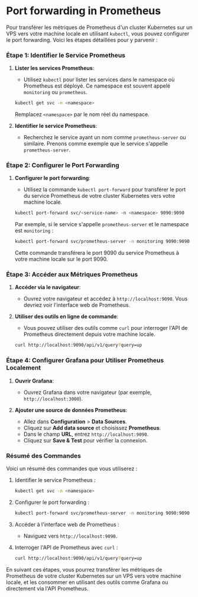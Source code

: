# Port forwarding in Prometheus

Pour transférer les métriques de Prometheus d'un cluster Kubernetes sur un VPS vers votre machine locale en utilisant `kubectl`, vous pouvez configurer le port forwarding. Voici les étapes détaillées pour y parvenir :

### Étape 1: Identifier le Service Prometheus

1. **Lister les services Prometheus**:
    - Utilisez `kubectl` pour lister les services dans le namespace où Prometheus est déployé. Ce namespace est souvent appelé `monitoring` ou `prometheus`.

    ```sh
    kubectl get svc -n <namespace>
    ```

    Remplacez `<namespace>` par le nom réel du namespace.

2. **Identifier le service Prometheus**:
    - Recherchez le service ayant un nom comme `prometheus-server` ou similaire. Prenons comme exemple que le service s'appelle `prometheus-server`.

### Étape 2: Configurer le Port Forwarding

1. **Configurer le port forwarding**:
    - Utilisez la commande `kubectl port-forward` pour transférer le port du service Prometheus de votre cluster Kubernetes vers votre machine locale. 

    ```sh
    kubectl port-forward svc/<service-name> -n <namespace> 9090:9090
    ```

    Par exemple, si le service s'appelle `prometheus-server` et le namespace est `monitoring` :

    ```sh
    kubectl port-forward svc/prometheus-server -n monitoring 9090:9090
    ```

    Cette commande transférera le port 9090 du service Prometheus à votre machine locale sur le port 9090.

### Étape 3: Accéder aux Métriques Prometheus

1. **Accéder via le navigateur**:
    - Ouvrez votre navigateur et accédez à `http://localhost:9090`. Vous devriez voir l'interface web de Prometheus.

2. **Utiliser des outils en ligne de commande**:
    - Vous pouvez utiliser des outils comme `curl` pour interroger l'API de Prometheus directement depuis votre machine locale.

    ```sh
    curl http://localhost:9090/api/v1/query?query=up
    ```

### Étape 4: Configurer Grafana pour Utiliser Prometheus Localement

1. **Ouvrir Grafana**:
    - Ouvrez Grafana dans votre navigateur (par exemple, `http://localhost:3000`).

2. **Ajouter une source de données Prometheus**:
    - Allez dans **Configuration** > **Data Sources**.
    - Cliquez sur **Add data source** et choisissez **Prometheus**.
    - Dans le champ **URL**, entrez `http://localhost:9090`.
    - Cliquez sur **Save & Test** pour vérifier la connexion.

### Résumé des Commandes

Voici un résumé des commandes que vous utiliserez :

1. Identifier le service Prometheus :

    ```sh
    kubectl get svc -n <namespace>
    ```

2. Configurer le port forwarding :

    ```sh
    kubectl port-forward svc/prometheus-server -n monitoring 9090:9090
    ```

3. Accéder à l'interface web de Prometheus :

    - Naviguez vers `http://localhost:9090`.

4. Interroger l'API de Prometheus avec `curl` :

    ```sh
    curl http://localhost:9090/api/v1/query?query=up
    ```

En suivant ces étapes, vous pourrez transférer les métriques de Prometheus de votre cluster Kubernetes sur un VPS vers votre machine locale, et les consommer en utilisant des outils comme Grafana ou directement via l'API Prometheus.
